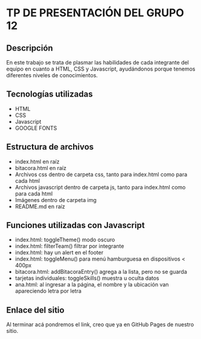 # TP DE PRESENTACIÓN DEL GRUPO 12

## Descripción
En este trabajo se trata de plasmar las habilidades de cada integrante del equipo en cuanto a HTML, CSS y Javascript, ayudándonos porque tenemos diferentes niveles de conocimientos.

## Tecnologías utilizadas
- HTML
- CSS
- Javascript
- GOOGLE FONTS

## Estructura de archivos
- index.html en raíz
- bitacora.html en raíz
- Archivos css dentro de carpeta css, tanto para index.html como para cada html
- Archivos javascript dentro de carpeta js, tanto para index.html como para cada html
- Imágenes dentro de carpeta img
- README.md en raíz

## Funciones utilizadas con Javascript
- index.html: toggleTheme() modo oscuro
- index.html: filterTeam() filtrar por integrante
- index.html: hay un alert en el footer
- index.html: toggleMenu() para menú hamburguesa en dispositivos < 400px
- bitacora.html: addBitacoraEntry()  agrega a la lista, pero no se guarda
- tarjetas individuales: toggleSkills() muestra u oculta datos
- ana.html: al ingresar a la página, el nombre y la ubicación van apareciendo letra por letra

## Enlace del sitio
Al terminar acá pondremos el link, creo que ya en GitHub Pages de nuestro sitio.
